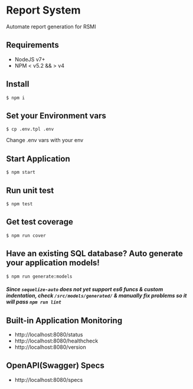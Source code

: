 # Report System
Automate report generation for RSMI

## Requirements
 - NodeJS v7+
 - NPM < v5.2 && > v4

## Install
```
$ npm i
```

## Set your Environment vars
```
$ cp .env.tpl .env
```
Change .env vars with your env

## Start Application
```
$ npm start
```

## Run unit test
```
$ npm test
```

## Get test coverage
```
$ npm run cover
```

## Have an existing SQL database? Auto generate your application models!
```
$ npm run generate:models
```
##### Since `sequelize-auto` does not yet support es6 funcs & custom indentation, check `/src/models/generated/` & manually fix problems so it will pass `npm run lint`

## Built-in Application Monitoring
  - http://localhost:8080/status
  - http://localhost:8080/healthcheck
  - http://localhost:8080/version

## OpenAPI(Swagger) Specs
-  http://localhost:8080/specs
